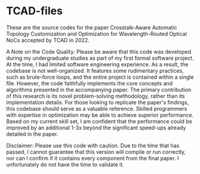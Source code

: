 # TCAD-files
These are the source codes for the paper Crosstalk-Aware Automatic Topology Customization and Optimization for Wavelength-Routed Optical NoCs accepted by TCAD in 2022.

A Note on the Code Quality:
Please be aware that this code was developed during my undergraduate studies as part of my first formal software project. At the time, I had limited software engineering experience. As a result, the codebase is not well-organized. It features some rudimentary practices, such as brute-force loops, and the entire project is contained within a single file.
However, the code faithfully implements the core concepts and algorithms presented in the accompanying paper. The primary contribution of this research is its novel problem-solving methodology, rather than its implementation details. For those looking to replicate the paper's findings, this codebase should serve as a valuable reference.
Skilled programmers with expertise in optimization may be able to achieve superior performance. Based on my current skill set, I am confident that the performance could be improved by an additional 1-3x beyond the significant speed-ups already detailed in the paper.

Disclaimer:
Please use this code with caution. Due to the time that has passed, I cannot guarantee that this version will compile or run correctly, nor can I confirm if it contains every component from the final paper. I unfortunately do not have the time to validate it.
